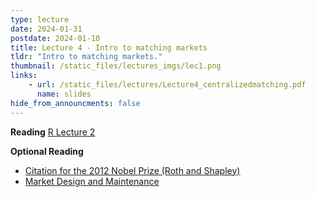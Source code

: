 ```yaml
---
type: lecture
date: 2024-01-31
postdate: 2024-01-10
title: Lecture 4 - Intro to matching markets
tldr: "Intro to matching markets."
thumbnail: /static_files/lectures_imgs/lec1.png
links:
    - url: /static_files/lectures/Lecture4_centralizedmatching.pdf
      name: slides
hide_from_announcments: false
---
```


**Reading**
[R Lecture 2](https://timroughgarden.org/f16/l/l2.pdf)

**Optional Reading**
 - [Citation for the 2012 Nobel Prize (Roth and Shapley)](http://www.nobelprize.org/nobel_prizes/economic-sciences/laureates/2012/popular-economicsciences2012.pdf)
 - [Market Design and Maintenance](https://www.nber.org/system/files/working_papers/w31947/w31947.pdf)